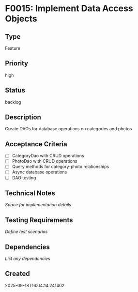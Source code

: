 # F0015: Implement Data Access Objects

## Type
Feature

## Priority
high

## Status
backlog

## Description
Create DAOs for database operations on categories and photos

## Acceptance Criteria
- [ ] CategoryDao with CRUD operations
- [ ] PhotoDao with CRUD operations
- [ ] Query methods for category-photo relationships
- [ ] Async database operations
- [ ] DAO testing

## Technical Notes
_Space for implementation details_

## Testing Requirements
_Define test scenarios_

## Dependencies
_List any dependencies_

## Created
2025-09-18T16:04:14.241402
